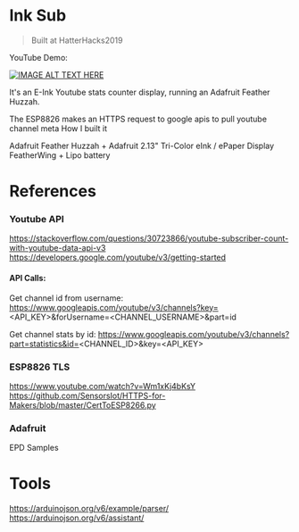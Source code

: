 # Ink Sub

> Built at HatterHacks2019


YouTube Demo:

[![IMAGE ALT TEXT HERE](https://img.youtube.com/vi/jSxVXv6bG_E/0.jpg)](https://www.youtube.com/watch?v=jSxVXv6bG_E)

It's an E-Ink Youtube stats counter display, running an Adafruit Feather Huzzah.

The ESP8826 makes an HTTPS request to google apis to pull youtube channel meta
How I built it

Adafruit Feather Huzzah + Adafruit 2.13" Tri-Color eInk / ePaper Display FeatherWing + Lipo battery 

# References

### Youtube API
https://stackoverflow.com/questions/30723866/youtube-subscriber-count-with-youtube-data-api-v3
https://developers.google.com/youtube/v3/getting-started

#### API Calls:
Get channel id from username:
https://www.googleapis.com/youtube/v3/channels?key=<API_KEY>&forUsername=<CHANNEL_USERNAME>&part=id

Get channel stats by id:
https://www.googleapis.com/youtube/v3/channels?part=statistics&id=<CHANNEL_ID>&key=<API_KEY>


### ESP8826 TLS
https://www.youtube.com/watch?v=Wm1xKj4bKsY
https://github.com/SensorsIot/HTTPS-for-Makers/blob/master/CertToESP8266.py

### Adafruit

EPD Samples

# Tools

https://arduinojson.org/v6/example/parser/
https://arduinojson.org/v6/assistant/
